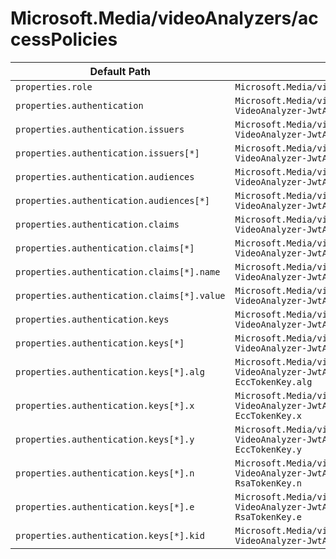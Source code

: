 # Microsoft.Media/videoAnalyzers/accessPolicies

| Default Path | Alias |
|---|---|
| `properties.role` | `Microsoft.Media/videoAnalyzers/accessPolicies/role` |
| `properties.authentication` | `Microsoft.Media/videoAnalyzers/accessPolicies/authentication.#Microsoft-VideoAnalyzer-JwtAuthentication` |
| `properties.authentication.issuers` | `Microsoft.Media/videoAnalyzers/accessPolicies/authentication.#Microsoft-VideoAnalyzer-JwtAuthentication.issuers` |
| `properties.authentication.issuers[*]` | `Microsoft.Media/videoAnalyzers/accessPolicies/authentication.#Microsoft-VideoAnalyzer-JwtAuthentication.issuers[*]` |
| `properties.authentication.audiences` | `Microsoft.Media/videoAnalyzers/accessPolicies/authentication.#Microsoft-VideoAnalyzer-JwtAuthentication.audiences` |
| `properties.authentication.audiences[*]` | `Microsoft.Media/videoAnalyzers/accessPolicies/authentication.#Microsoft-VideoAnalyzer-JwtAuthentication.audiences[*]` |
| `properties.authentication.claims` | `Microsoft.Media/videoAnalyzers/accessPolicies/authentication.#Microsoft-VideoAnalyzer-JwtAuthentication.claims` |
| `properties.authentication.claims[*]` | `Microsoft.Media/videoAnalyzers/accessPolicies/authentication.#Microsoft-VideoAnalyzer-JwtAuthentication.claims[*]` |
| `properties.authentication.claims[*].name` | `Microsoft.Media/videoAnalyzers/accessPolicies/authentication.#Microsoft-VideoAnalyzer-JwtAuthentication.claims[*].name` |
| `properties.authentication.claims[*].value` | `Microsoft.Media/videoAnalyzers/accessPolicies/authentication.#Microsoft-VideoAnalyzer-JwtAuthentication.claims[*].value` |
| `properties.authentication.keys` | `Microsoft.Media/videoAnalyzers/accessPolicies/authentication.#Microsoft-VideoAnalyzer-JwtAuthentication.keys` |
| `properties.authentication.keys[*]` | `Microsoft.Media/videoAnalyzers/accessPolicies/authentication.#Microsoft-VideoAnalyzer-JwtAuthentication.keys[*]` |
| `properties.authentication.keys[*].alg` | `Microsoft.Media/videoAnalyzers/accessPolicies/authentication.#Microsoft-VideoAnalyzer-JwtAuthentication.keys[*].#Microsoft-VideoAnalyzer-EccTokenKey.alg` |
| `properties.authentication.keys[*].x` | `Microsoft.Media/videoAnalyzers/accessPolicies/authentication.#Microsoft-VideoAnalyzer-JwtAuthentication.keys[*].#Microsoft-VideoAnalyzer-EccTokenKey.x` |
| `properties.authentication.keys[*].y` | `Microsoft.Media/videoAnalyzers/accessPolicies/authentication.#Microsoft-VideoAnalyzer-JwtAuthentication.keys[*].#Microsoft-VideoAnalyzer-EccTokenKey.y` |
| `properties.authentication.keys[*].n` | `Microsoft.Media/videoAnalyzers/accessPolicies/authentication.#Microsoft-VideoAnalyzer-JwtAuthentication.keys[*].#Microsoft-VideoAnalyzer-RsaTokenKey.n` |
| `properties.authentication.keys[*].e` | `Microsoft.Media/videoAnalyzers/accessPolicies/authentication.#Microsoft-VideoAnalyzer-JwtAuthentication.keys[*].#Microsoft-VideoAnalyzer-RsaTokenKey.e` |
| `properties.authentication.keys[*].kid` | `Microsoft.Media/videoAnalyzers/accessPolicies/authentication.#Microsoft-VideoAnalyzer-JwtAuthentication.keys[*].kid` |

